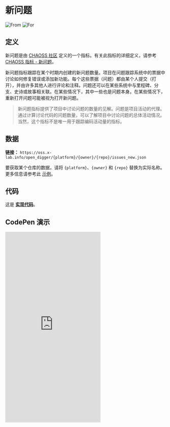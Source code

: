 # 新问题

![From](https://img.shields.io/badge/来自-CHAOSS-blue) ![For](https://img.shields.io/badge/用于-仓库-blue)

## 定义

新问题是由 [CHAOSS 社区](https://chaoss.community) 定义的一个指标。有关此指标的详细定义，请参考 [CHAOSS 指标 - 新问题](https://chaoss.community/zh-CN/kb/metric-issues-new)。

新问题指标跟踪在某个时期内创建的新问题数量。项目在问题跟踪系统中的票据中讨论如何修复错误或添加新功能。每个这些票据（问题）都由某个人提交（打开），并由许多其他人进行评论和注释。问题还可以在某些系统中与里程碑、分支、史诗或故事相关联。在某些情况下，其中一些也是问题本身。在某些情况下，重新打开问题可能被视为打开新问题。

> 新问题指标提供了项目中讨论问题的数量的见解。问题是项目活动的代理。通过计算讨论代码的问题数量，可以了解项目中讨论问题的总体活动情况。当然，这个指标不是唯一用于跟踪编码活动量的指标。

## 数据

**链接：** `https://oss.x-lab.info/open_digger/{platform}/{owner}/{repo}/issues_new.json`

要获取某个仓库的数据，请将 `{platform}`、`{owner}` 和 `{repo}` 替换为实际名称。更多信息请参考此 [示例](https://oss.x-lab.info/open_digger/github/X-lab2017/open-digger/issues_new.json)。

## 代码

这是 [**实现代码**](https://github.com/X-lab2017/open-digger/blob/master/src/metrics/chaoss.ts#L128)。

## CodePen 演示

<iframe height="600" scrolling="no" title="OpenDigger - [CHAOSS] Issues Status" src="https://codepen.io/frank-zsy/embed/mdjaZMw?default-tab=js%2Cresult&editable=true" frameborder="no" loading="lazy" allowtransparency="true" allowfullscreen="true">
  See the Pen <a href="https://codepen.io/frank-zsy/pen/mdjaZMw">
  OpenDigger - [CHAOSS] Issues Status</a> by Frank Zhao (<a href="https://codepen.io/frank-zsy">@frank-zsy</a>)
  on <a href="https://codepen.io">CodePen</a>.
</iframe>